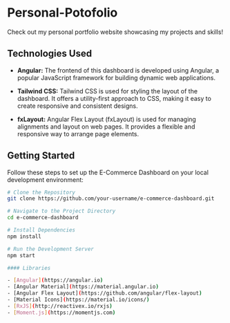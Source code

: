 # Personal-Potofolio

Check out my personal portfolio website showcasing my projects and skills!

## Technologies Used

- **Angular:** The frontend of this dashboard is developed using Angular, a popular JavaScript framework for building dynamic web applications.

- **Tailwind CSS:** Tailwind CSS is used for styling the layout of the dashboard. It offers a utility-first approach to CSS, making it easy to create responsive and consistent designs.

- **fxLayout:** Angular Flex Layout (fxLayout) is used for managing alignments and layout on web pages. It provides a flexible and responsive way to arrange page elements.

## Getting Started

Follow these steps to set up the E-Commerce Dashboard on your local development environment:

```bash
# Clone the Repository
git clone https://github.com/your-username/e-commerce-dashboard.git

# Navigate to the Project Directory
cd e-commerce-dashboard

# Install Dependencies
npm install

# Run the Development Server
npm start

#### Libraries

- [Angular](https://angular.io)
- [Angular Material](https://material.angular.io)
- [Angular Flex Layout](https://github.com/angular/flex-layout)
- [Material Icons](https://material.io/icons/)
- [RxJS](http://reactivex.io/rxjs)
- [Moment.js](https://momentjs.com)
```
